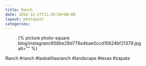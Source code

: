 ```yaml
---
title: Ranch
date: 2016-12-27T11:39:58+00:00
layout: photopost
categories:
---
```


<figure class="photo photo--square">
  {% picture photo-square blog/instagram/858be28d779a4bae0ccd15624bf21379.jpg alt="" %}
</figure>

Ranch
#ranch #lasballitasranch #landscape #texas #zapata
